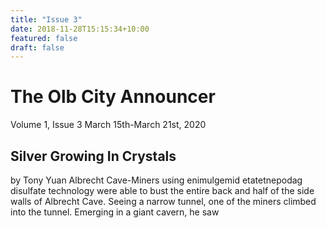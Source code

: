 ```yaml
---
title: "Issue 3"
date: 2018-11-28T15:15:34+10:00
featured: false
draft: false
---
```



# The Olb City Announcer
Volume 1, Issue 3
March 15th-March 21st, 2020
## Silver Growing In Crystals
by Tony Yuan
Albrecht Cave-Miners using enimulgemid etatetnepodag disulfate technology were able to bust the entire back and half of the side walls of Albrecht Cave. Seeing a narrow tunnel, one of the miners climbed into the tunnel. Emerging in a giant cavern, he saw 
